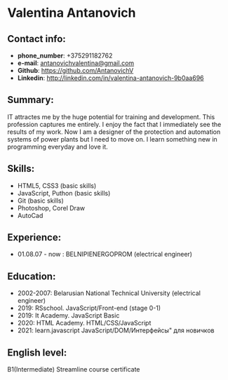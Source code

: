 # Valentina Antanovich

## Contact info:
* **phone_number**: +375291182762
* **e-mail**: antanovichvalentina@gmail.com
* **Github**: https://github.com/AntanovichV
* **Linkedin**: http://linkedin.com/in/valentina-antanovich-9b0aa696


## Summary:
 IT attractes me by the huge potential for training and development. This profession captures me entirely. I enjoy the fact that I immediately see the results of my work. Now I am a designer of the protection and automation systems of power plants but I need to move on. I learn something new in programming everyday and love it. 

## Skills:
* HTML5, CSS3 (basic skills)
* JavaScript, Puthon (basic skills)
* Git (basic skills)
* Photoshop, Corel Draw
* AutoCad


## Experience:
* 01.08.07 - now : BELNIPIENERGOPROM (electrical engineer)


## Education:
* 2002-2007: Belarusian National Technical University (electrical engineer)
* 2019: RSschool. JavaScript/Front-end (stage 0-1)
* 2019: It Academy. JavaScript Basic
* 2020: HTML Academy. HTML/CSS/JavaScript
* 2021: learn.javascript JavaScript/DOM/Интерфейсы" для новичков

## English level:
B1(Intermediate) Streamline course certificate
